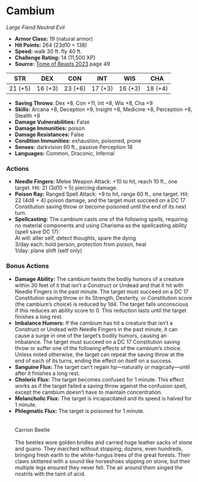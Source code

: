 # Cambium

*Large* *Fiend* *Neutral Evil*

- **Armor Class:** 19 (natural armor)
- **Hit Points:** 264 (23d10 + 138)
- **Speed:** walk 30 ft. fly 40 ft.
- **Challenge Rating:** 14 (11,500 XP)
- **Source:** [Tome of Beasts 2023](https://koboldpress.com/kpstore/product/tome-of-beasts-1-2023-edition/) page 49

| STR | DEX | CON | INT | WIS | CHA |
| --- | --- | --- | --- | --- | --- |
| 21 (+5) | 16 (+3) | 23 (+6) | 17 (+3) | 16 (+3) | 18 (+4) |

- **Saving Throws**: Dex +8, Con +11, Int +8, Wis +8, Cha +9
- **Skills:** Arcana +8, Deception +9, Insight +8, Medicine +8, Perception +8, Stealth +8
- **Damage Vulnerabilities:** False
- **Damage Immunities:** poison
- **Damage Resistances:** False
- **Condition Immunities:** exhaustion, poisoned, prone
- **Senses:** darkvision 60 ft., passive Perception 18
- **Languages:** Common, Draconic, Infernal

### Actions

- **Needle Fingers:** Melee Weapon Attack: +10 to hit, reach 10 ft., one target. Hit: 21 (3d10 + 5) piercing damage.
- **Poison Ray:** Ranged Spell Attack: +9 to hit, range 60 ft., one target. Hit: 22 (4d8 + 4) poison damage, and the target must succeed on a DC 17 Constitution saving throw or become poisoned until the end of its next turn.
- **Spellcasting:** The cambium casts one of the following spells, requiring no material components and using Charisma as the spellcasting ability (spell save DC 17):<br>At will: alter self, detect thoughts, spare the dying<br>3/day each: hold person, protection from poison, heal<br>1/day: plane shift (self only)

### Bonus Actions

- **Damage Ability:** The cambium twists the bodily humors of a creature within 30 feet of it that isn’t a Construct or Undead and that it hit with Needle Fingers in the past minute. The target must succeed on a DC 17 Constitution saving throw or its Strength, Dexterity, or Constitution score (the cambium’s choice) is reduced by 1d4. The target falls unconscious if this reduces an ability score to 0. This reduction lasts until the target finishes a long rest.
- **Imbalance Humors:** If the cambium has hit a creature that isn’t a Construct or Undead with Needle Fingers in the past minute, it can cause a surge in one of the target’s bodily humors, causing an imbalance. The target must succeed on a DC 17 Constitution saving throw or suffer one of the following effects of the cambium’s choice. Unless noted otherwise, the target can repeat the saving throw at the end of each of its turns, ending the effect on itself on a success.
- **Sanguine Flux:** The target can’t regain hp—naturally or magically—until after it finishes a long rest.
- **Choleric Flux:** The target becomes confused for 1 minute. This effect works as if the target failed a saving throw against the confusion spell, except the cambium doesn’t have to maintain concentration.
- **Melancholic Flux:** The target is incapacitated and its speed is halved for 1 minute.
- **Phlegmatic Flux:** The target is poisoned for 1 minute.<br><br><br>Carrion Beetle<br><br>The beetles wore golden bridles and carried huge leather sacks of stone and guano. They marched without stopping; dozens, even hundreds, bringing fresh earth to the white-fungus trees of the great forests. Their claws skittered with a sound like horseshoes slipping on stone, but their multiple legs ensured they never fell. The air around them singed the nostrils with the taint of acid.
